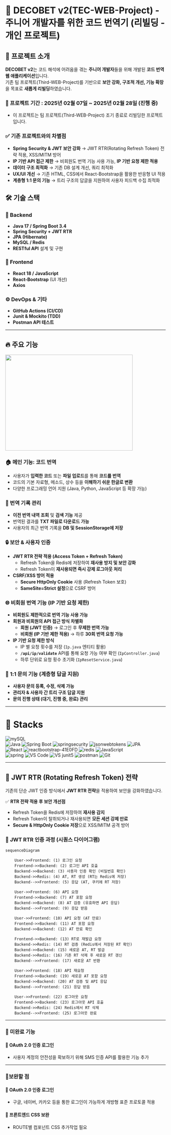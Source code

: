 # 🧩 DECOBET v2(TEC-WEB-Project) - 주니어 개발자를 위한 코드 번역기 (리빌딩 - 개인 프로젝트)

## 📌 프로젝트 소개
**DECOBET v2**는 코드 해석에 어려움을 겪는 **주니어 개발자**들을 위해 개발된 **코드 번역 웹 애플리케이션**입니다.  
기존 팀 프로젝트(Third-WEB-Project)를 기반으로 **보안 강화, 구조적 개선, 기능 확장**을 목표로 **새롭게 리빌딩**하였습니다.

### 📅 프로젝트 기간 : 2025년 02월 07일 ~ 2025년 02월 28일 (진행 중)
- 이 프로젝트는 팀 프로젝트(Third-WEB-Project) 조기 종료로 리빌딩한 프로젝트입니다.

### ✅ 기존 프로젝트와의 차별점
- **Spring Security & JWT 보안 강화** → JWT RTR(Rotating Refresh Token) 전략 적용, XSS/MITM 방어</li>
- **IP 기반 API 접근 제한** → 비회원도 번역 기능 사용 가능, <b>IP 기반 요청 제한 적용</b></li>
- **데이터 구조 최적화** → 기존 DB 설계 개선, 쿼리 최적화</li>
- **UX/UI 개선** → 기존 HTML, CSS에서 React-Bootstrap을 활용한 반응형 UI 적용</li>
- **계층형 1:1 문의 기능** → 트리 구조의 답글을 지원하여 사용자 피드백 수집 최적화</li>
</ul>

## 🛠 기술 스택
### 💾 Backend
- **Java 17 / Spring Boot 3.4**
- **Spring Security + JWT RTR**
- **JPA (Hibernate)**
- **MySQL / Redis**
- **RESTful API** 설계 및 구현

### 🎨 Frontend
- **React 18 / JavaScript**
- **React-Bootstrap** (UI 개선)
- **Axios**

### ⚙ DevOps & 기타
- **GitHub Actions (CI/CD)**
- **Junit & Mockito (TDD)**
- **Postman API 테스트**

---

## 🔥 주요 기능
<img src="https://github.com/user-attachments/assets/86ee3e67-b88d-4e37-8575-e9a29f7c20aa" width="400px" height="300px">


### 🏠 메인 기능: 코드 번역
- 사용자가 **입력한 코드** 또는 **파일 업로드**를 통해 **코드를 번역**
- 코드의 기본 자료형, 메소드, 상수 등을 **이해하기 쉬운 한글로 변환**
- 다양한 프로그래밍 언어 지원 (Java, Python, JavaScript 등 확장 가능)

### 📜 번역 기록 관리
- **이전 번역 내역 조회** 및 **검색 기능** 제공
- 번역된 결과를 **TXT 파일로 다운로드 가능**
- 사용자의 최근 번역 기록을 **DB 및 SessionStorage에 저장**

### 🔒 **보안 & 사용자 인증**
- **JWT RTR 전략 적용 (Access Token + Refresh Token)**
  - Refresh Token을 Redis에 저장하여 **재사용 방지 및 보안 강화**
  - Refresh Token이 **재사용되면 즉시 강제 로그아웃 처리**
- **CSRF/XSS 방어 적용**
  - **Secure HttpOnly Cookie** 사용 (Refresh Token 보호)
  - **SameSite=Strict 설정**으로 CSRF 방어
 
### 🌐 **비회원 번역 기능 (IP 기반 요청 제한)**
- **비회원도 제한적으로 번역 기능 사용 가능**
- **회원과 비회원의 API 접근 방식 차별화**  
  - **회원 (JWT 인증)** → 로그인 후 **무제한 번역 가능**  
  - **비회원 (IP 기반 제한 적용)** → 하루 **30회 번역 요청 가능**
- **IP 기반 요청 제한 방식**
  - IP 별 요청 횟수를 저장 (`Ip.java` 엔티티 활용)
  - **`/api/ip/validate`** API를 통해 요청 가능 여부 확인 (`IpController.java`)
  - 하루 단위로 요청 횟수 초기화 (`IpResetService.java`)

### 📩 **1:1 문의 기능 (계층형 답글 지원)**
- **사용자 문의 등록, 수정, 삭제 가능**
- **관리자 & 사용자 간 트리 구조 답글 지원**
- **문의 진행 상태 (대기, 진행 중, 완료) 관리**

---

# 🚀 Stacks
<div> 
  <img src="https://img.shields.io/badge/mysql-4479A1?style=for-the-badge&logo=mysql&logoColor=white" alt="mySQL">
</div>
<div> 
  <img src="https://img.shields.io/badge/Java-007396?style=for-the-badge&logo=java&logoColor=white" alt="Java">   
  <img src="https://img.shields.io/badge/Spring%20Boot-6DB33F?style=for-the-badge&logo=springboot&logoColor=white" alt="Spring Boot">
  <img src="https://img.shields.io/badge/spring security-6DB33F?style=for-the-badge&logo=springsecurity&logoColor=white" alt="springsecurity">
  <img src="https://img.shields.io/badge/JWT-000000?style=for-the-badge&logo=jsonwebtokens&logoColor=white" alt="jsonwebtokens">
  <img src="https://img.shields.io/badge/JPA-59666C?style=for-the-badge&logo=jpa&logoColor=white" alt="JPA"> </div>
<div> 
  <img src="https://img.shields.io/badge/React-61DAFB?style=for-the-badge&logo=react&logoColor=black" alt="React">
  <img src="https://img.shields.io/badge/reactbootstrap-41E0FD?style=for-the-badge&logo=reactbootstrap&logoColor=black" alt="reactbootstrap-41E0FD"> 
  <img src="https://img.shields.io/badge/redis-FF4438?style=for-the-badge&logo=redis&logoColor=black" alt="redis">
  <img src="https://img.shields.io/badge/JavaScript-F7DF1E?style=for-the-badge&logo=javascript&logoColor=black" alt="JavaScript"> 
</div>
<div> 
  <img src="https://img.shields.io/badge/spring-6DB33F?style=for-the-badge&logo=spring&logoColor=white" alt="spring">
  <img src="https://img.shields.io/badge/VS%20Code-007ACC?style=for-the-badge&logo=visualstudiocode&logoColor=white" alt="VS Code">
  <img src="https://img.shields.io/badge/junit5-25A162?style=for-the-badge&logo=junit5&logoColor=white" alt="VS junit5">
  <img src="https://img.shields.io/badge/postman-FF6C37?style=for-the-badge&logo=postman&logoColor=white" alt="postman">
  <img src="https://img.shields.io/badge/Git-F05032?style=for-the-badge&logo=git&logoColor=white" alt="Git"> 
</div>

---

## 🔐 **JWT RTR (Rotating Refresh Token) 전략**
기존의 단순 JWT 인증 방식에서 **JWT RTR 전략**을 적용하여 보안을 강화하였습니다.  

✅ **RTR 전략 적용 후 보안 개선점**  
- Refresh Token을 Redis에 저장하여 **재사용 감지**  
- Refresh Token이 탈취되거나 재사용되면 **모든 세션 강제 만료**  
- **Secure & HttpOnly Cookie 저장**으로 XSS/MITM 공격 방어  

### 📜 **JWT RTR 인증 과정 (시퀀스 다이어그램)**  
```mermaid
sequenceDiagram

    User->>Frontend: (1) 로그인 요청
    Frontend->>Backend: (2) 로그인 API 호출
    Backend->>Backend: (3) 사용자 인증 확인 (비밀번호 확인)
    Backend->>Redis: (4) AT, RT 생성 (RT는 Redis에 저장)
    Backend-->>Frontend: (5) 응답 (AT, 쿠키에 RT 저장)

    User->>Frontend: (6) API 요청
    Frontend->>Backend: (7) AT 포함 요청
    Backend->>Backend: (8) AT 검증 (유효하면 API 응답)
    Backend-->>Frontend: (9) 응답 받음

    User->>Frontend: (10) API 요청 (AT 만료)
    Frontend->>Backend: (11) AT 포함 요청
    Backend->>Backend: (12) AT 만료 확인

    Frontend->>Backend: (13) RT로 재발급 요청
    Backend->>Redis: (14) RT 검증 (Redis에서 저장된 RT 확인)
    Backend->>Backend: (15) 새로운 AT, RT 발급
    Backend->>Redis: (16) 기존 RT 삭제 후 새로운 RT 갱신
    Backend-->>Frontend: (17) 새로운 AT 반환

    User->>Frontend: (18) API 재요청
    Frontend->>Backend: (19) 새로운 AT 포함 요청
    Backend->>Backend: (20) AT 검증 및 API 응답
    Backend-->>Frontend: (21) 응답 받음

    User->>Frontend: (22) 로그아웃 요청
    Frontend->>Backend: (23) 로그아웃 API 호출
    Backend->>Redis: (24) Redis에서 RT 삭제
    Backend-->>Frontend: (25) 로그아웃 완료

```
---

### 🚫 미완료 기능
#### 📝 OAuth 2.0 인증 로그인 
- 사용자 계정의 안전성을 확보하기 위해 SMS 인증 API를 활용한 기능 추가
---

### 🔗보완할 점
#### 📝 OAuth 2.0 인증 로그인 
- 구글, 네이버, 카카오 등을 통한 로그인이 가능하게 개방형 표준 프로토콜 적용

#### 📝 프론트엔드 CSS 보완
- ROUTE별 컴포넌트 CSS 추가작업 필요
